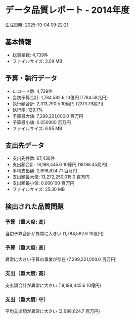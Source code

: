 # データ品質レポート - 2014年度

生成日時: 2025-10-04 09:22:21

## 基本情報

- 総事業数: 4,739件
- ファイルサイズ: 3.09 MB

## 予算・執行データ

- レコード数: 4,739件
- 当初予算合計: 1,784,582.6 10億円 (1784.58兆円)
- 執行額合計: 2,313,790.5 10億円 (2313.79兆円)
- 執行率: 129.7%
- 予算最大値: 7,299,221,000.0 百万円
- 予算最小値: 0.050000 百万円
- ファイルサイズ: 6.95 MB

## 支出先データ

- 支出先件数: 67,436件
- 支出額合計: 18,198,445.6 10億円 (18198.45兆円)
- 平均支出額: 2,698,624.71 百万円
- 支出額最大値: 13,272,250,015.0 百万円
- 支出額最小値: 0.000100 百万円
- ファイルサイズ: 25.30 MB

## 検出された品質問題

### 予算（重大度: 高）
当初予算合計が異常に大きい (1,784,582.6 10億円)

### 予算（重大度: 高）
異常に大きい予算の事業が存在 (7,299,221,000.0 百万円)

### 支出（重大度: 高）
支出額合計が異常に大きい (18,198,445.6 10億円)

### 支出（重大度: 中）
平均支出額が異常に大きい (2,698,624.7 百万円)


